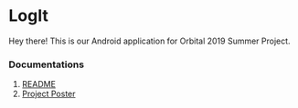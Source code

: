 # LogIt
Hey there! This is our Android application for Orbital 2019 Summer Project.

### Documentations
1. [README](https://docs.google.com/document/d/1nfWa-IwO-a8jtTEsZ6I1GtwPby_066M5GtxqiFZdHpg/edit)
2. [Project Poster](https://drive.google.com/file/d/1gmFX03_noG3grFSsSchKz4EhuVjrHdr7/view?usp=sharing) 

